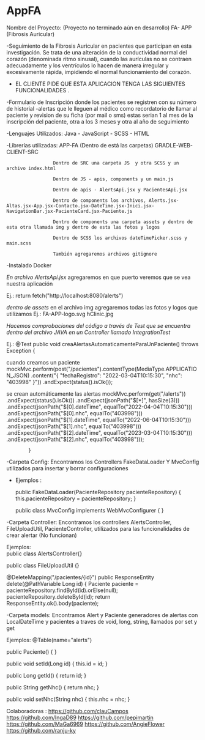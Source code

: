 # AppFA
Nombre del Proyecto:                                      (Proyecto no terminado aún en desarrollo)
                        FA- APP (Fibrosis Auricular)      

-Seguimiento de la Fibrosis Auricular en pacientes que participan en esta investigación. Se trata de una alteración de la conductividad normal del corazón (denominada ritmo sinusal), cuando las aurículas no se contraen adecuadamente y los ventrículos lo hacen de manera irregular y excesivamente rápida, impidiendo el normal funcionamiento del corazón.

* EL CLIENTE PIDE QUE ESTA APLICACION TENGA LAS SIGUIENTES FUNCIONALIDADES .

-Formulario de Inscripción donde los pacientes se registren con su número de historial
-alertas que le lleguen al médico como recordatorio de llamar al paciente y revision de su ficha (por mail o sms) estas serian 1 al mes de la inscripción del paciente, otra a los 3 meses y otra al año de seguimiento 

-Lenguajes Utilizados: Java - JavaScript - SCSS - HTML


-Librerías utilizadas:
                     APP-FA (Dentro de está las carpetas) GRADLE-WEB-CLIENT-SRC

                     Dentro de SRC una carpeta JS  y otra SCSS y un archivo index.html

                     Dentro de JS - apis, components y un main.js

                     Dentro de apis - AlertsApi.jsx y PacientesApi.jsx

                     Dentro de components los archivos, Alerts.jsx-Altas.jsx-App.jsx-Contacto.jsx-DateTime.jsx-Inici.jsx-NavigationBar.jsx-PacienteCard.jsx-Paciente.js

                     Dentro de components una carpeta assets y dentro de esta otra llamada img y dentro de esta las fotos y logos

                     Dentro de SCSS los archivos dateTimePicker.scss y main.scss

                     También agregaremos archivos gitignore
-Instalado Docker

*En archivo AlertsApi.jsx* agregaremos en que puerto veremos que se vea nuestra aplicación

Ej.: return fetch("http://localhost:8080/alerts")

*dentro de assets* en el archivo img agregaremos todas las fotos y logos que utilizamos
Ej.: FA-APP-logo.svg
     hClinic.jpg

*Hacemos comprobaciones del código a través de Test que se encuentra dentro del archivo JAVA en un Controller llamado IntegrationTest*

Ej.:  @Test
public void creaAlertasAutomaticamenteParaUnPaciente() throws Exception {

cuando creamos un paciente
        mockMvc.perform(post("/pacientes").contentType(MediaType.APPLICATION_JSON)
                .content("{ \"fechaRegistro\": \"2022-03-04T10:15:30\", \"nhc\": \"403998\" }"))
                .andExpect(status().isOk());


se crean automáticamente las alertas
        mockMvc.perform(get("/alerts"))
                .andExpect(status().isOk())
                .andExpect(jsonPath("$[*]", hasSize(3)))
                .andExpect(jsonPath("$[0].dateTime", equalTo("2022-04-04T10:15:30")))
                .andExpect(jsonPath("$[0].nhc", equalTo("403998")))
                .andExpect(jsonPath("$[1].dateTime", equalTo("2022-06-04T10:15:30")))
                .andExpect(jsonPath("$[1].nhc", equalTo("403998")))
                .andExpect(jsonPath("$[2].dateTime", equalTo("2023-03-04T10:15:30")))
                .andExpect(jsonPath("$[2].nhc", equalTo("403998")));
            
            }
-Carpeta Config: Encontramos los Controllers FakeDataLoader Y MvcConfig utilizados para insertar y borrar configuraciones 

* Ejemplos : 

    public FakeDataLoader(PacienteRepository pacienteRepository) {
this.pacienteRepository = pacienteRepository;
}

    public class MvcConfig implements WebMvcConfigurer {
}


-Carpeta Controller: Encontramos los controllers AlertsController, FileUploadUtil, PacienteController, utilizados para las funcionalidades de crear alertar (No funcionan)

Ejemplos:     
    public class AlertsController{}

public class FileUploadUtil {}

@DeleteMapping("/pacientes/{id}")
        public ResponseEntity<Paciente> delete(@PathVariable Long id) {
        Paciente paciente = pacienteRepository.findById(id).orElse(null);
        pacienteRepository.deleteById(id);
        return ResponseEntity.ok().body(paciente);

-Carpeta models: Encontramos Alert y Paciente generadores de alertas con LocalDateTime y pacientes a traves de void, long, string, llamados por set y get

Ejemplos: 
            @Table(name="alerts")

public Paciente() {
}

public void setId(Long id) {
        this.id = id;
    }

public Long getId() {
        return id;
    }

public String getNhc() {
        return nhc;
    }

public void setNhc(String nhc) {
        this.nhc = nhc;
    }







Colaboradoras :
https://github.com/clauCampos
https://github.com/IngaD89
https://github.com/pepimartin
https://github.com/MaGa6969
https://github.com/AngieFlower
https://github.com/ranju-ky







                     

